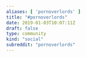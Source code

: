 ```yaml
---
aliases: [ 'pornoverlords' ]
title: "#pornoverlords"
date: 2019-01-03T10:07:11Z
draft: false
type: community
kind: "social"
subreddit: "pornoverlords"
---
```

